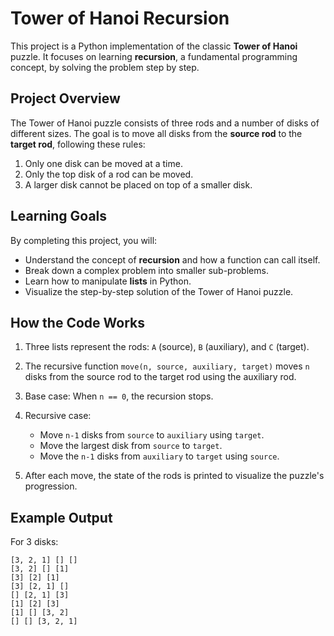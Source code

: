 # Tower of Hanoi Recursion

This project is a Python implementation of the classic **Tower of Hanoi** puzzle. It focuses on learning **recursion**, a fundamental programming concept, by solving the problem step by step.

## Project Overview

The Tower of Hanoi puzzle consists of three rods and a number of disks of different sizes. The goal is to move all disks from the **source rod** to the **target rod**, following these rules:

1. Only one disk can be moved at a time.
2. Only the top disk of a rod can be moved.
3. A larger disk cannot be placed on top of a smaller disk.

## Learning Goals

By completing this project, you will:

* Understand the concept of **recursion** and how a function can call itself.
* Break down a complex problem into smaller sub-problems.
* Learn how to manipulate **lists** in Python.
* Visualize the step-by-step solution of the Tower of Hanoi puzzle.

## How the Code Works

1. Three lists represent the rods: `A` (source), `B` (auxiliary), and `C` (target).
2. The recursive function `move(n, source, auxiliary, target)` moves `n` disks from the source rod to the target rod using the auxiliary rod.
3. Base case: When `n == 0`, the recursion stops.
4. Recursive case:

   * Move `n-1` disks from `source` to `auxiliary` using `target`.
   * Move the largest disk from `source` to `target`.
   * Move the `n-1` disks from `auxiliary` to `target` using `source`.
5. After each move, the state of the rods is printed to visualize the puzzle's progression.


## Example Output

For 3 disks:

```
[3, 2, 1] [] []
[3, 2] [] [1]
[3] [2] [1]
[3] [2, 1] []
[] [2, 1] [3]
[1] [2] [3]
[1] [] [3, 2]
[] [] [3, 2, 1]
```
